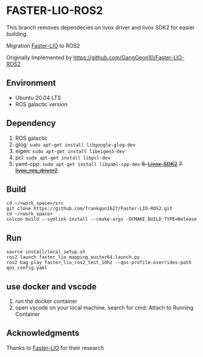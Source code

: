 # FASTER-LIO-ROS2

This branch removes dependecies on livox driver and livox SDK2 for easier building.

Migration [Faster-LIO](https://github.com/gaoxiang12/faster-lio) to ROS2 

Originally Implemented by https://github.com/GangGeon10/Faster-LIO-ROS2

## Environment
* Ubuntu 20.04 LTS
* ROS galactic version

## Dependency
1. ROS galactic
2. glog: ```sudo apt-get install libgoogle-glog-dev```
3. eigen: ```sudo apt-get install libeigen3-dev```
4. pcl: ```sudo apt-get install libpcl-dev```
5. yaml-cpp: ```sudo apt-get install libyaml-cpp-dev```
~~6. [Livox-SDK2](https://github.com/Livox-SDK/Livox-SDK2)~~
~~7. [livox_ros_driver2](https://github.com/Livox-SDK/livox_ros_driver2)~~

## Build

```
cd ~/<work_space>/src
git clone https://github.com/frankgon1627/Faster-LIO-ROS2.git
cd ~/<work_space>
colcon build --symlink-install --cmake-args -DCMAKE_BUILD_TYPE=Release

```

## Run
```
source install/local_setup.sh
ros2 launch faster_lio mapping_ouster64.launch.py
ros2 bag play faster_lio_ros2_test_10hz --qos-profile-overrides-path qos_config.yaml 
```

## use docker and vscode
1. run the docker container
2. open vscode on your local machine, search for cmd: Attach to Running Container

## Acknowledgments
Thanks to [Faster-LIO](https://github.com/gaoxiang12/faster-lio) for their research

